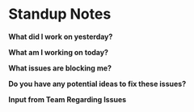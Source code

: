 # Standup Notes
**What did I work on yesterday?**

**What am I working on today?**

**What issues are blocking me?**

**Do you have any potential ideas to fix these issues?**

**Input from Team Regarding Issues**